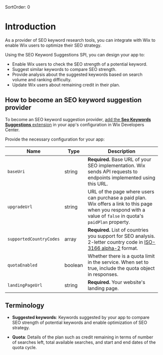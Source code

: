 SortOrder: 0
# Introduction

As a provider of SEO keyword research tools, you can integrate with Wix to enable Wix users to optimize their SEO strategy. 

Using the SEO Keyword Suggestions SPI, you can design your app to:
- Enable Wix users to check the SEO strength of a potential keyword.
- Suggest similar keywords to compare SEO strength.
- Provide analysis about the suggested keywords based on search volume and ranking difficulty.
- Update Wix users about remaining credit in their plan.

## How to become an SEO keyword suggestion provider

To become an SEO keyword suggestion provider,
[add the **Seo Keywords Suggestions** extension](https://dev.wix.com/docs/rest/articles/getting-started/service-provider-interface#configure-an-extension-in-the-development-center)
in your app's configuration in Wix Developers Center.

Provide the necessary configuration for your app:

| Name                    | Type          | Description                                                                                                                                                                                           |
| ----------------------- | ------------- | ----------------------------------------------------------------------------------------------------------------------------------------------------------------------------------------------------- |
| `baseUri`               | string        | **Required.** Base URL of your SEO implementation. Wix sends API requests to endpoints implemented using this URL.                                                                                                  |
| `upgradeUrl`            | string        | URL of the page where users can purchase a paid plan. Wix offers a link to this page when you respond with a value of `false` in quota's `paidPlan` property.                                         |
| `supportedCountryCodes` | array<string> | **Required.** List of countries you support for SEO analysis. 2-letter country code in [ISO-3166 alpha-2](https://en.wikipedia.org/wiki/ISO_3166-1_alpha-2#Officially_assigned_code_elements) format. |
| `quotaEnabled`          | boolean       | Whether there is a quota limit in the service. When set to true, include the quota object in responses.                                                                                               |
| `landingPageUrl`        | string        | **Required.** Your website's landing page.                                                                                                                                                            |

## Terminology

 - **Suggested keywords**: Keywords suggested by your app to compare SEO strength of potential keywords and enable optimization of SEO strategy.

- **Quota**: Details of the plan such as credit remaining in terms of number of searches left, total available searches, and start and end dates of the quota cycle.
 
